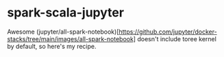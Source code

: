 # spark-scala-jupyter

Awesome (jupyter/all-spark-notebook)[https://github.com/jupyter/docker-stacks/tree/main/images/all-spark-notebook] doesn't include toree kernel by default, so here's my recipe.

